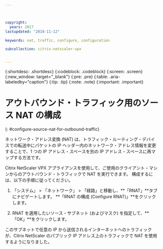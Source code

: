 ```yaml
---



copyright:
  years: 2017
lastupdated: "2018-11-12"

keywords: nat, traffic, configure, configuration

subcollection: citrix-netscaler-vpx


---
```


{:shortdesc: .shortdesc}
{:codeblock: .codeblock}
{:screen: .screen}
{:new_window: target="_blank"}
{:pre: .pre}
{:table: .aria-labeledby="caption"}
{:tip: .tip}
{:note: .note}
{:important: .important}

# アウトバウンド・トラフィック用のソース NAT の構成
{: #configure-source-nat-for-outbound-traffic}

ネットワーク・アドレス変換 (NAT) は、トラフィック・ルーティング・デバイスでの転送中にパケットの IP ヘッダー内のネットワーク・アドレス情報を変更することで、1 つの IP アドレス・スペースを別の IP アドレス・スペースに再マップする方法です。

Citrix NetScaler VPX アプライアンスを使用して、ご使用のクライアント・マシンからのアウトバウンド・トラフィックで NAT を実行できます。 構成するには、以下の手順に従ってください。

1. 「システム」 > 「ネットワーク」 > 「経路」と移動し、**「RNAT」**タブにナビゲートします。 **「RNAT の構成 (Configure RNAT)」**をクリックします。

2. RNAT を適用したいソース・サブネット (およびマスク) を指定して、**「OK」**をクリックします。

このサブネットで任意の IP から送信されるインターネットへのトラフィックが、Citrix NetScaler のパブリック IP アドレス上のトラフィックで NAT を使用するようになりました。    

